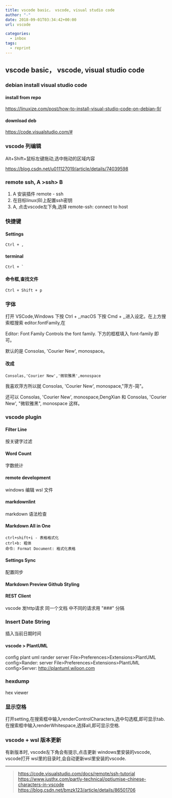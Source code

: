 ```yaml
---
title: vscode basic， vscode, visual studio code
author: "-"
date: 2018-09-01T03:34:42+00:00
url: vscode

categories:
  - inbox
tags:
  - reprint
---
```

## vscode basic， vscode, visual studio code

### debian install visual studio code

#### install from repo

https://linuxize.com/post/how-to-install-visual-studio-code-on-debian-9/

#### download deb

https://code.visualstudio.com/#

### vscode 列编辑

Alt+Shift+鼠标左键拖动,选中拖动的区域内容

https://blog.csdn.net/u011127019/article/details/74039598

### remote ssh, A >ssh> B

1. A 安装插件 remote - ssh
2. 在目标linux(B)上配置ssh密钥
3. A, 点击vscode左下角,选择 remote-ssh: connect to host

### 快捷键

#### Settings

    Ctrl + ,

#### terminal

    Ctrl + `

#### 命令框,查找文件

    Ctrl + Shift + p

### 字体

打开 VSCode,Windows 下按 Ctrl + ,,macOS 下按 Cmd + ,,进入设定。在上方搜索框搜索 editor.fontFamily,在

Editor: Font Family
Controls the font family.
下方的框框填入 font-family 即可。

默认的是 Consolas, 'Courier New', monospace。

#### 改成

    Consolas,'Courier New','微软雅黑',monospace

我喜欢萍方所以就 Consolas, 'Courier New', monospace,"萍方-简"。

还可以 Consolas, 'Courier New', monospace,DengXian 和 Consolas, 'Courier New', "微软雅黑", monospace 这样。

### vscode plugin
#### Filter Line
按关键字过滤
#### Word Count

字数统计

#### remote development

windows 编辑 wsl 文件 

#### markdownlint

markdown 语法检查

#### Markdown All in One

    ctrl+shift+i - 表格格式化
    ctrl+b: 粗体
    命令: Format Document: 格式化表格

#### Settings Sync

配置同步
#### Markdown Preview Github Styling

#### REST Client
vscode 发http请求
同一个文档 中不同的请求用 "###" 分隔

### Insert Date String
插入当前日期时间

#### vscode > PlantUML
config plant uml rander server
File>Preferences>Extensions>PlantUML config>Rander: server
File>Preferences>Extensions>PlantUML config>Server: http://plantuml.wiloon.com

### hexdump
hex viewer

### 显示空格
打开setting,在搜索框中输入renderControlCharacters,选中勾选框,即可显示tab.  
在搜索框中输入renderWhitespace,选择all,即可显示空格.  

### vscode + wsl 版本更新 
有新版本时, vscode左下角会有提示,点击更新 windows里安装的vscode, vscode打开 wsl里的目录时,会自动更新wsl里安装的vscode.

---

>https://code.visualstudio.com/docs/remote/ssh-tutorial  
>https://www.justhx.com/partly-technical/optiumise-chinese-characters-in-vscode  
>https://blog.csdn.net/bmzk123/article/details/86501706  

 